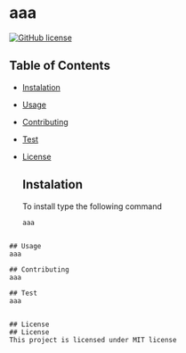 # aaa

[![GitHub license](https://img.shields.io/badge/license-MIT-blue.svg)](https://github.com/aa/aaa)

## Table of Contents

- [Instalation](#instalation)
- [Usage](#usage)
- [Contributing](#contributing)
- [Test](#test)
- [License](#license)

  ## Instalation

  To install type the following command

  ```
  aaa
  ```

```

## Usage
aaa

## Contributing
aaa

## Test
aaa


## License
## License
This project is licensed under MIT license
```
